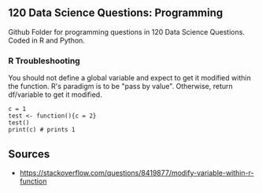 ## 120 Data Science Questions: Programming
Github Folder for programming questions in 120 Data Science Questions.
Coded in R and Python.

### R Troubleshooting 
You should not define a global variable and expect to get it modified within the function. 
R's paradigm is to be "pass by value". Otherwise, return df/variable to get it modified.

```{r}
c = 1
test <- function(){c = 2}
test()
print(c) # prints 1
```

## Sources
- https://stackoverflow.com/questions/8419877/modify-variable-within-r-function
